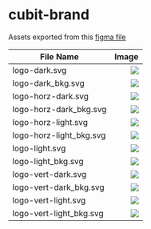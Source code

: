 # cubit-brand
Assets exported from this [figma file](https://www.figma.com/file/AhzE5IpN66oywIUQOBjTXl/Cubit-Logo-(draft)?node-id=0%3A1&t=EI4d5JMxLYEMYoPZ-1)

| <center>File Name</center> | <center>Image</center>      |
|:-----------|--: |
|logo-dark.svg|![](logo-dark.svg)   |
|logo-dark_bkg.svg | ![](logo-dark_bkg.svg)|
|logo-horz-dark.svg|![](logo-horz-dark.svg)|
|logo-horz-dark_bkg.svg|![](logo-horz-dark_bkg.svg)|
|logo-horz-light.svg|![](logo-horz-light.svg)|
|logo-horz-light_bkg.svg|![](logo-horz-light_bkg.svg)|
|logo-light.svg|![](logo-light.svg)|
|logo-light_bkg.svg|![](logo-light_bkg.svg)|
|logo-vert-dark.svg|![](logo-vert-dark.svg)|
|logo-vert-dark_bkg.svg|![](logo-vert-dark_bkg.svg)|
|logo-vert-light.svg|![](logo-vert-light.svg)|
|logo-vert-light_bkg.svg|![](logo-vert-light_bkg.svg)|